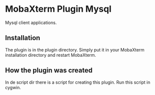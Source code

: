 MobaXterm Plugin Mysql
================


Mysql client applications.

Installation
------------

The plugin is in the plugin directory. Simply put it in your MobaXterm installation directory and restart MobaXterm.


How the plugin was created
--------------------------

In de script dir there is a script for creating this plugin. Run this script in cygwin.
